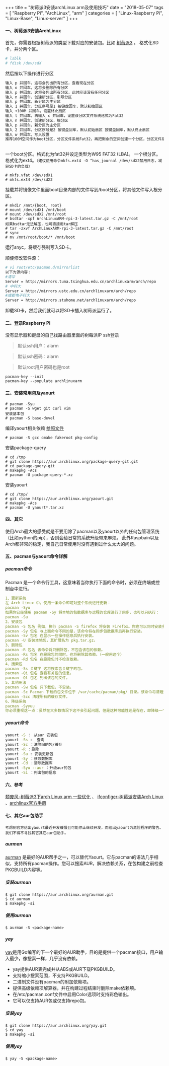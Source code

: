 +++
title = "树莓派3安装archLinux arm及使用技巧"
date = "2018-05-07"
tags = [ "Raspberry Pi", "ArchLinux", "arm" ]
categories = [
	"Linux-Raspberry Pi",
	"Linux-Base",
    "Linux-server"
]
+++
#### 一、树莓派3安装ArchLinux

首先，你需要根据树莓派的类型下载对应的安装包。比如 [树莓派3](http://mirrors.ustc.edu.cn/archlinuxarm/os/ArchLinuxARM-rpi-3-latest.tar.gz) 。
格式化SD卡，并分两个区。

```bash
# lsblk
# fdisk /dev/sdX   
```

然后按以下操作进行分区

```bash
输入 p 并回车，这将会列出所有分区，查看现在分区
输入 o 并回车，这将会删除所有分区 
输入 p 并回车，这将会列出所有分区，此时应该没有任何分区 
输入 n 并回车，创建新分区，引导分区 
输入 p 并回车，新分区为主分区 
输入 1 并回车，分区序号是1 按键盘回车，默认初始扇区 
输入 +100M 并回车，设置终止扇区 
输入 t 并回车，再输入 c 并回车，设置该分区文件系统格式为Fat32 
输入 n 并回车，创建新分区，根分区 
输入 p 并回车，新分区为主分区 
输入 2 并回车，分区序号是2 按键盘回车，默认初始扇区 按键盘回车，默认终止扇区 
输入 w 并回车，写入设置
推荐100M空间作为boot分区，分区文件系统Fat32，再把剩余的空间创建一个分区，分区文件系统为Ext4，作为root,然后格式化保存即可 
  
```

一个boot分区。格式化为fat32并设定类型为W95 FAT32 (LBA)。
一个根分区。格式化为ext4。`（建议使用命令mkfs.ext4 -O ^has_journal /dev/sdX2禁用日志，减轻SD卡的负载）`

```shell
# mkfs.vfat /dev/sdX1 
# mkfs.ext4 /dev/sdX2
```

挂载并将镜像文件里面boot目录内部的文件写到/boot分区，将其他文件写入根分区。

```shell
# mkdir /mnt/{boot, root} 
# mount /dev/sdX1 /mnt/boot 
# mount /dev/sdX2 /mnt/root
# bsdtar -xpf ArchLinuxARM-rpi-3-latest.tar.gz -C /mnt/root 
如果bsdtar无法解压，也可直接用tar解压
# tar -zxvf ArchLinuxARM-rpi-3-latest.tar.gz -C /mnt/root 
# sync
# mv /mnt/root/boot/* /mnt/boot
```

运行snyc，将缓存强制写入SD卡。

顺便修改软件源：

```bash
# vi root/etc/pacman.d/mirrorlist
以下为源内容：
#清华 
Server = http://mirrors.tuna.tsinghua.edu.cn/archlinuxarm/arch/repo 
# 中科大 
Server = http://mirrors.ustc.edu.cn/archlinuxarm/arch/repo 
#成都电子科大 
Server = http://mirrors.stuhome.net/archlinuxarm/arch/repo
```

卸载SD卡，然后我们就可以将SD卡插入树莓派运行了。

#### 二、登录Raspberry Pi

没有显示器和键盘的自己找路由器里面的树莓派IP ssh登录

> 默认ssh用户：alarm

> 默认ssh密码：alarm

> 默认root用户密码也是root

```shell
pacman-key --init
pacman-key --populate archlinuxarm
```

#### 三、安装常用包及yaourt

```shell
# pacman -Syu
# pacman -S wget git curl vim
安装基本包
# pacman -S base-devel
```

编译yaourt相关依赖 [参照文件](http://doku.ben00it.fr/dokuwiki/doku.php?id=linux:raspberry:yaourt)

```shell
# pacman -S gcc cmake fakeroot pkg-config
```

安装package-query

```shell
# cd /tmp
# git clone https://aur.archlinux.org/package-query-git.git
# cd package-query-git
# makepkg -Acs
# pacman -U package-query-*.xz
```

安装yaourt

```shell
# cd /tmp/
# git clone https://aur.archlinux.org/yaourt.git
# makepkg -Acs
# pacman -U yaourt*.tar.xz
```

#### 四、其它

使用Arch最大的感受就是不要用除了pacman以及yaourt以外的任何包管理系统（比如python的pip），否则会给日常的系统升级带来麻烦。
此外Raspbain以及Arch都非常的稳定，我自己日常使用时没有遇到过什么太大的问题。

#### 五、pacman与yaourt命令详解

##### pacman命令


Pacman 是一个命令行工具，这意味着当你执行下面的命令时，必须在终端或控制台中进行。

```yaml
1、更新系统
在 Arch Linux 中，使用一条命令即可对整个系统进行更新：
pacman -Syu
如果你已经使用 pacman -Sy 将本地的包数据库与远程的仓库进行了同步，也可以只执行：
pacman -Su
2、安装包
pacman -S 包名 例如，执行 pacman -S firefox 将安装 Firefox。你也可以同时安装多个包，只需以空格分隔包名即可。
pacman -Sy 包名 与上面命令不同的是，该命令将在同步包数据库后再执行安装。
pacman -Sv 包名 在显示一些操作信息后执行安装。
pacman -U 安装本地包，其扩展名为 pkg.tar.gz。
3、删除包
pacman -R 包名 该命令将只删除包，不包含该包的依赖。
pacman -Rs 包名 在删除包的同时，也将删除其依赖。（一般用这个）
pacman -Rd 包名 在删除包时不检查依赖。
4、搜索包
pacman -Ss 关键字 这将搜索含关键字的包。
pacman -Qi 包名 查看有关包的信息。
pacman -Ql 包名 列出该包的文件。
5、其他用法
pacman -Sw 包名 只下载包，不安装。
pacman -Sc Pacman 下载的包文件位于 /var/cache/pacman/pkg/ 目录。该命令将清理未安装的包文件。
pacman -Scc 清理所有的缓存文件。
6、降级系统
pacman -Syyuu
你必须重视这一点：虽然在大多数情况下这不会引起问题，但是这种可能性还是存在，即降级一个包或几个包将会引起级联传播的失败并会将你的系统处于不一致的状态
```

##### yaourt命令

```bash
yaourt -S ： 从aur 安装包
yaourt -Ss :  查询
yaourt -Sc ：清除旧的包/缓存
yaourt -R ：删除
yaourt -Su : 安装更新包
yaourt -Sy ：获取数据库
yaourt -Cd ：清除数据库
yaourt -Syu --aur ：升级aur的包
yaourt -Si ：列出包的信息
```

#### 六、参考

[颓废风-树莓派3下arch Linux arm 一些优化](https://www.sysblz.com/article/13694117.html)  、 [ifconfiger-树莓派安装Arch Linux](https://ifconfiger.com/articles/Install-Arch-Linux-on-Raspberry-Pi) 、[archlinux官方手册](https://wiki.archlinux.org/index.php?title=Yaourt_(%E7%AE%80%E4%BD%93%E4%B8%AD%E6%96%87)&oldid=235625) 

#### 七、其它aur包助手

	考虑到官方给出yaourt最近开发缓慢且可能停止继续开发，而给出yaourt为危险程序的警告。我们不得不寻找其它其它aur包助手。

##### aurman

[aurman](https://github.com/polygamma/aurman)  是最好的AUR帮手之一，可以替代Yaourt。它与pacman的语法几乎相似，支持所有pacman操作。您可以搜索AUR，解决依赖关系，在包构建之前检查PKGBUILD内容等。

##### 安装aurman

```shell
$ git clone https://aur.archlinux.org/aurman.git
$ cd aurman
$ makepkg -si
```

##### 使用aurman

```shell
$ aurman -S <package-name>
```

##### yay

[yay](https://github.com/Jguer/yay)是用Go编写的下一个最好的AUR助手，目的是提供一个pacman接口，用户输入最少，像搜索一样，几乎没有依赖。

- yay提供AUR表完成并从ABS或AUR下载PKGBUILD。
- 支持缩小搜索范围，不支持PKGBUILD。
- 二进制文件没有pacman的附加依赖项。
- 提供高级依赖项解算器，并在构建过程结束时删除make依赖项。
- 在/etc/pacman.conf文件中启用Color选项时支持彩色输出。
- 它可以仅支持AUR包或仅支持repo包。

##### 安装yay

```shell
$ git clone https://aur.archlinux.org/yay.git
$ cd yay
$ makepkg -si
```

##### 使用yay

```shell
$ yay -S <package-name>
```

